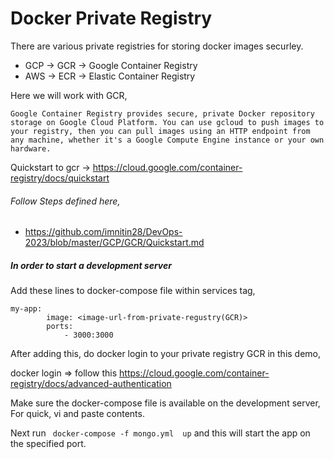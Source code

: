 # Docker Private Registry
There are various private registries for storing docker images securley.
- GCP -> GCR -> Google Container Registry
- AWS -> ECR -> Elastic Container Registry

Here we will work with GCR,
```
Google Container Registry provides secure, private Docker repository storage on Google Cloud Platform. You can use gcloud to push images to your registry, then you can pull images using an HTTP endpoint from any machine, whether it's a Google Compute Engine instance or your own hardware.
```

Quickstart to gcr -> https://cloud.google.com/container-registry/docs/quickstart
###### Follow Steps defined here,
- https://github.com/imnitin28/DevOps-2023/blob/master/GCP/GCR/Quickstart.md

##### In order to start a development server 
Add these lines to docker-compose file within services tag,
```
my-app:
        image: <image-url-from-private-regustry(GCR)>
        ports:
            - 3000:3000
```

After adding this, do docker login to your private registry GCR in this demo,

docker login => follow this https://cloud.google.com/container-registry/docs/advanced-authentication

Make sure the docker-compose file is available on the development server,
For quick, vi <file> and paste contents.


Next run ``` docker-compose -f mongo.yml  up``` and this will start the app on the specified port.
